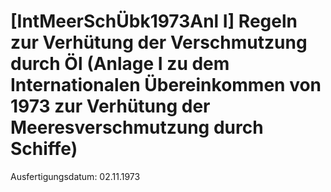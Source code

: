 # [IntMeerSchÜbk1973Anl I] Regeln zur Verhütung der Verschmutzung durch Öl (Anlage I zu dem Internationalen Übereinkommen von 1973 zur Verhütung der Meeresverschmutzung durch Schiffe)

Ausfertigungsdatum: 02.11.1973

 